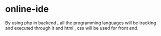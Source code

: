 # online-ide
By using php in backend , all the programming languages will be tracking and executed through it and html , css will be used for front end.
